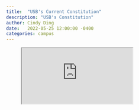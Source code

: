 ```yaml
---
title:  "USB's Current Constitution"
description: "USB's Constitution"
author: Cindy Ding
date:   2022-05-25 12:00:00 -0400
categories: campus
---
```


<figure class="video_container">
  <iframe src="https://docs.google.com/document/d/e/2PACX-1vR7EplsBLlBiPVkq0l3mTJTUvpC3C1RMvreziwIRMB7cu2p6E1Mt4pi260MocCDdnv-rG2Wj5aMHFwX/pub?embedded=true"></iframe>
</figure>

